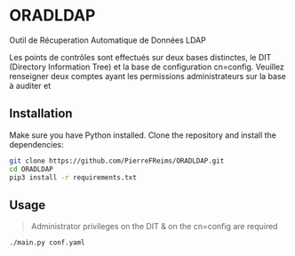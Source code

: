 # ORADLDAP
Outil de Récuperation Automatique de Données LDAP

Les points de contrôles sont effectués sur deux bases distinctes, le DIT (Directory Information Tree) et la base de configuration cn=config.
Veuillez renseigner deux comptes ayant les permissions administrateurs sur la base à auditer et 

## Installation

Make sure you have Python installed. Clone the repository and install the dependencies:

```bash
git clone https://github.com/PierreFReims/ORADLDAP.git
cd ORADLDAP
pip3 install -r requirements.txt
```

## Usage

>Administrator privileges on the DIT & on the cn=config are required 

```bash
./main.py conf.yaml
```
